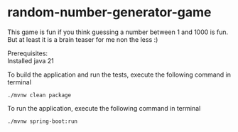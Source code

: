 # random-number-generator-game
This game is fun if you think guessing a number between 1 and 1000 is fun. But at least it is a brain teaser for me non the less :)

Prerequisites:
<br/>
Installed java 21

To build the application and run the tests, execute the following command in terminal
```
./mvnw clean package
```

To run the application, execute the following command in terminal
```
./mvnw spring-boot:run
```